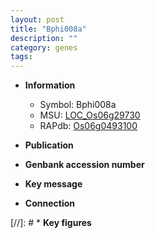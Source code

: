 ```yaml
---
layout: post
title: "Bphi008a"
description: ""
category: genes
tags: 
---
```


* **Information**  
    + Symbol: Bphi008a  
    + MSU: [LOC_Os06g29730](http://rice.uga.edu/cgi-bin/ORF_infopage.cgi?orf=LOC_Os06g29730)  
    + RAPdb: [Os06g0493100](http://rapdb.dna.affrc.go.jp/viewer/gbrowse_details/irgsp1?name=Os06g0493100)  

* **Publication**  

* **Genbank accession number**  

* **Key message**  

* **Connection**  

[//]: # * **Key figures**  


